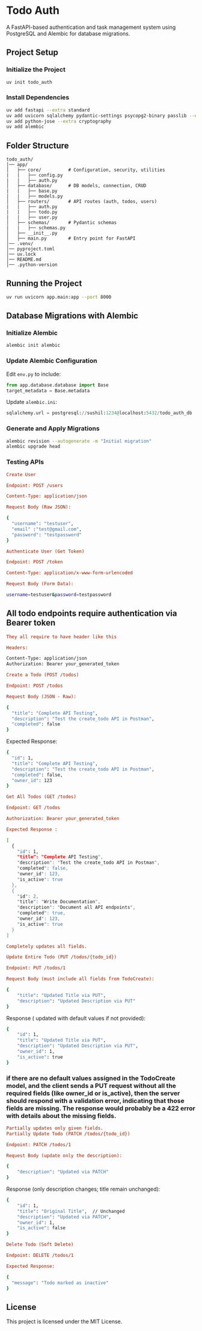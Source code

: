 # Todo Auth

A FastAPI-based authentication and task management system using PostgreSQL and Alembic for database migrations.

## Project Setup

### Initialize the Project
```sh
uv init todo_auth
```

### Install Dependencies
```sh
uv add fastapi --extra standard
uv add uvicorn sqlalchemy pydantic-settings psycopg2-binary passlib --extra bcrypt
uv add python-jose --extra cryptography
uv add alembic
```

## Folder Structure
```
todo_auth/
│── app/
│   ├── core/          # Configuration, security, utilities
|   |   ├── config.py
|   |   ├── auth.py
│   ├── database/      # DB models, connection, CRUD
|   |   ├── base.py 
|   |   ├── models.py
│   ├── routers/       # API routes (auth, todos, users)
|   |   ├── auth.py 
|   |   ├── todo.py 
|   |   ├── user.py 
│   ├── schemas/       # Pydantic schemas
|   |   ├── schemas.py
│   ├── __init__.py
│   ├── main.py        # Entry point for FastAPI
│── .venv/
│── pyproject.toml
│── uv.lock
│── README.md
│── .python-version
```

## Running the Project
```sh
uv run uvicorn app.main:app --port 8000
```

## Database Migrations with Alembic

### Initialize Alembic
```sh
alembic init alembic
```

### Update Alembic Configuration
Edit `env.py` to include:
```python
from app.database.database import Base
target_metadata = Base.metadata
```

Update `alembic.ini`:
```python
sqlalchemy.url = postgresql://sushil:1234@localhost:5432/todo_auth_db
```

### Generate and Apply Migrations
```sh
alembic revision --autogenerate -m "Initial migration"
alembic upgrade head
```

### Testing APIs

```ini
Create User

Endpoint: POST /users

Content-Type: application/json

Request Body (Raw JSON):
```

```sh
{
  "username": "testuser",
  "email" :"test@gmail.com",
  "password": "testpassword"
}
```

```ini
Authenticate User (Get Token)

Endpoint: POST /token

Content-Type: application/x-www-form-urlencoded

Request Body (Form Data):
```

```sh
username=testuser&password=testpassword
```


## All todo endpoints require authentication via Bearer token
```ini
They all require to have header like this 

Headers: 
```
```sh
Content-Type: application/json
Authorization: Bearer your_generated_token
```





```ini
Create a Todo (POST /todos)

Endpoint: POST /todos

Request Body (JSON - Raw):
```
```sh
{
  "title": "Complete API Testing",
  "description": "Test the create_todo API in Postman",
  "completed": false
}
```

Expected Response:
```sh
{
  "id": 1,
  "title": "Complete API Testing",
  "description": "Test the create_todo API in Postman",
  "completed": false,
  "owner_id": 123
}

```
```ini
Get All Todos (GET /todos)

Endpoint: GET /todos

Authorization: Bearer your_generated_token

Expected Response :
```
```sh
[
  {
    "id": 1,
    "title": "Complete API Testing",
    "description": "Test the create_todo API in Postman",
    "completed": false,
    "owner_id": 123,
    "is_active": true
  },
  {
    "id": 2,
    "title": "Write Documentation",
    "description": "Document all API endpoints",
    "completed": true,
    "owner_id": 123,
    "is_active": true
  }
]
```


```ini
Completely updates all fields.

Update Entire Todo (PUT /todos/{todo_id})

Endpoint: PUT /todos/1

Request Body (must include all fields from TodoCreate):
```
```sh
{
    "title": "Updated Title via PUT",
    "description": "Updated Description via PUT"
}
```


Response ( updated with default values if not provided):

```sh
{
    "id": 1,
    "title": "Updated Title via PUT",
    "description": "Updated Description via PUT",
    "owner_id": 1,
    "is_active": true  
}

```

### if there are no default values assigned in the TodoCreate model, and the client sends a PUT request without all the required fields (like owner_id or is_active), then the server should respond with a validation error, indicating that those fields are missing. The response would probably be a 422 error with details about the missing fields.



```ini
Partially updates only given fields.
Partially Update Todo (PATCH /todos/{todo_id})

Endpoint: PATCH /todos/1

Request Body (update only the description):
```
```sh
{
    "description": "Updated via PATCH"
}
```
Response (only description changes; title remain unchanged):
```sh
{
    "id": 1,
    "title": "Original Title",  // Unchanged
    "description": "Updated via PATCH",
    "owner_id": 1,
    "is_active": false          
}
```

```ini
Delete Todo (Soft Delete)

Endpoint: DELETE /todos/1

Expected Response:
```
```sh
{
  "message": "Todo marked as inactive"
}
```


## License
This project is licensed under the MIT License.
